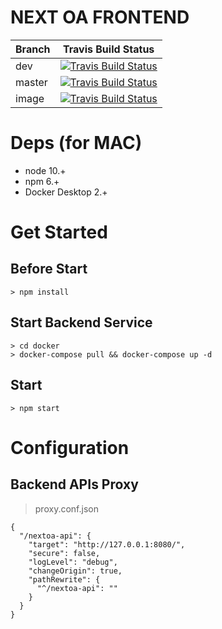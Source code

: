 # NEXT OA FRONTEND

Branch | Travis Build Status
---|---
dev  | [![Travis Build Status](https://travis-ci.org/next-teable/next-oa-view.svg?branch=dev)](https://travis-ci.org/next-teable/next-oa-view)
master | [![Travis Build Status](https://travis-ci.org/next-teable/next-oa-view.svg?branch=master)](https://travis-ci.org/next-teable/next-oa-view)
image |  [![Travis Build Status](https://travis-ci.org/next-teable/next-oa-view.svg?branch=image)](https://travis-ci.org/next-teable/next-oa-view)


# Deps (for MAC)

* node 10.+
* npm 6.+
* Docker Desktop 2.+

# Get Started

## Before Start

```
> npm install
```

## Start Backend Service

```
> cd docker
> docker-compose pull && docker-compose up -d 
```

## Start 

```
> npm start
```

# Configuration

## Backend APIs Proxy

> proxy.conf.json

```
{
  "/nextoa-api": {
    "target": "http://127.0.0.1:8080/",
    "secure": false,
    "logLevel": "debug",
    "changeOrigin": true,
    "pathRewrite": {
      "^/nextoa-api": ""
    }
  }
}
```
